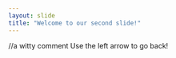```yaml
---
layout: slide
title: "Welcome to our second slide!"
---
```

//a witty comment 
Use the left arrow to go back!
